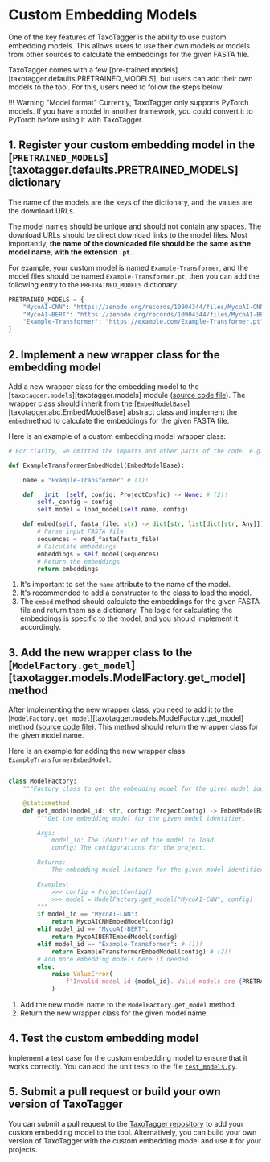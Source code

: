 # Custom Embedding Models

One of the key features of TaxoTagger is the ability to use custom embedding models. This allows users to use their own models or models from other sources to calculate the embeddings for the given FASTA file. 

TaxoTagger comes with a few [pre-trained models][taxotagger.defaults.PRETRAINED_MODELS], but users can add their own models to the tool. For this, users need to follow the steps below.


!!! Warning "Model format"
    Currently, TaxoTagger only supports PyTorch models. If you have a model in another framework, you could convert it to PyTorch before using it with TaxoTagger. 


## 1. Register your custom embedding model in the [`PRETRAINED_MODELS`][taxotagger.defaults.PRETRAINED_MODELS] dictionary

The name of the models are the keys of the dictionary, and the values are the download URLs. 

The model names should be unique and should not contain any spaces. The download URLs should be direct download links to the model files. Most importantly, **the name of the downloaded file should be the same as the model name, with the extension `.pt`**.

For example, your custom model is named `Example-Transformer`, and the model files should be named `Example-Transformer.pt`, then you can add the following entry to the `PRETRAINED_MODELS` dictionary:

```python
PRETRAINED_MODELS = {
    "MycoAI-CNN": "https://zenodo.org/records/10904344/files/MycoAI-CNN.pt",
    "MycoAI-BERT": "https://zenodo.org/records/10904344/files/MycoAI-BERT.pt",
    "Example-Transformer": "https://example.com/Example-Transformer.pt"
}
```


## 2. Implement a new wrapper class for the embedding model

Add a new wrapper class for the embedding model to the [`taxotagger.models`][taxotagger.models] module ([source code file](https://github.com/MycoAI/taxotagger/blob/main/src/taxotagger/models.py)). The wrapper class should inherit from the [`EmbedModelBase`][taxotagger.abc.EmbedModelBase] abstract class and implement the `embed`method to calculate the embeddings for the given FASTA file.

Here is an example of a custom embedding model wrapper class:

```python
# For clarity, we omitted the imports and other parts of the code, e.g. docstring

def ExampleTransformerEmbedModel(EmbedModelBase): 

    name = "Example-Transformer" # (1)!

    def __init__(self, config: ProjectConfig) -> None: # (2)!
        self._config = config
        self.model = load_model(self.name, config)

    def embed(self, fasta_file: str) -> dict[str, list[dict[str, Any]]]: # (3)!
        # Parse input FASTA file
        sequences = read_fasta(fasta_file)
        # Calculate embeddings
        embeddings = self.model(sequences)
        # Return the embeddings
        return embeddings
```

1. It's important to set the `name` attribute to the name of the model.
2. It's  recommended to add a constructor to the class to load the model. 
3. The `embed` method should calculate the embeddings for the given FASTA file and return them as a dictionary. The logic for calculating the embeddings is specific to the model, and you should implement it accordingly.


## 3. Add the new wrapper class to the [`ModelFactory.get_model`][taxotagger.models.ModelFactory.get_model] method

After implementing the new wrapper class, you need to add it to the [`ModelFactory.get_model`][taxotagger.models.ModelFactory.get_model] method ([source code file](https://github.com/MycoAI/taxotagger/blob/main/src/taxotagger/models.py)). This method should return the wrapper class for the given model name.

Here is an example for adding the new wrapper class `ExampleTransformerEmbedModel`:

```python

class ModelFactory:
    """Factory class to get the embedding model for the given model identifier."""

    @staticmethod
    def get_model(model_id: str, config: ProjectConfig) -> EmbedModelBase:
        """Get the embedding model for the given model identifier.

        Args:
            model_id: The identifier of the model to load.
            config: The configurations for the project.

        Returns:
            The embedding model instance for the given model identifier.

        Examples:
            >>> config = ProjectConfig()
            >>> model = ModelFactory.get_model("MycoAI-CNN", config)
        """
        if model_id == "MycoAI-CNN":
            return MycoAICNNEmbedModel(config)
        elif model_id == "MycoAI-BERT":
            return MycoAIBERTEmbedModel(config)
        elif model_id == "Example-Transformer": # (1)!
            return ExampleTransformerEmbedModel(config) # (2)!
        # Add more embedding models here if needed
        else:
            raise ValueError(
                f"Invalid model id {model_id}. Valid models are {PRETRAINED_MODELS.keys()}"
            )
```

1. Add the new model name to the `ModelFactory.get_model` method.
2. Return the new wrapper class for the given model name.


## 4. Test the custom embedding model

Implement a test case for the custom embedding model to ensure that it works correctly. You can add the unit tests to the file [`test_models.py`](https://github.com/MycoAI/taxotagger/blob/main/tests/test_models.py).


## 5. Submit a pull request or build your own version of TaxoTagger
You can submit a pull request to the [TaxoTagger repository](https://github.com/MycoAI/taxotagger) to add your custom embedding model to the tool. Alternatively, you can build your own version of TaxoTagger with the custom embedding model and use it for your projects.